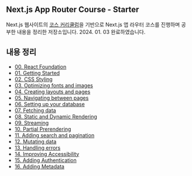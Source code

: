 ## Next.js App Router Course - Starter

Next.js 웹사이트의 [코스 커리큘럼](https://nextjs.org/learn)을 기반으로 Next.js 앱 라우터 코스를 진행하며 공부한 내용을 정리한 저장소입니다.
2024. 01. 03 완료하였습니다.

## 내용 정리
- [00. React Foundation](./docs/00-REACT-FOUNDATION.md)
- [01. Getting Started](./docs/01-GETTING-STARTED.md)
- [02. CSS Styling](./docs/02-CSS-STYLING.md)
- [03. Optimizing fonts and images](./docs/03-OPTIMIZING-FONTS-AND-IMAGES.md)
- [04. Creating layouts and pages](./docs/04-CREATING-LAYOUTS-AND-PAGES.md)
- [05. Navigating between pages](./docs/05-NAVIGATING-BETWEEN-PAGES.md)
- [06. Setting up your database](./docs/06-SETTING-UP-YOUR-DATABASE.md)
- [07. Fetching data](./docs/07-FETCHING-DATA.md)
- [08. Static and Dynamic Rendering](./docs/08-STATIC-AND-DYNAMIC-RENDERING.md)
- [09. Streaming](./docs/09-STREAMING.md)
- [10. Partial Prerendering](./docs/10-PARTIAL-PRERENDERING.md)
- [11. Adding search and pagination](./docs/11-ADDING-SEARCH-AND-PAGINATION.md)
- [12. Mutating data](./docs/12-MUTATING-DATA.md)
- [13. Handling errors](./docs/13-HANDLING-ERRORS.md)
- [14. Improving Accessibility](./docs/14-IMPROVING-ACCESSIBILITY.md)
- [15. Adding Authentication](./docs/15-ADDING-AUTHENTICATION.md)
- [16. Adding Metadata](./docs/16-ADDING-METADATA.md)